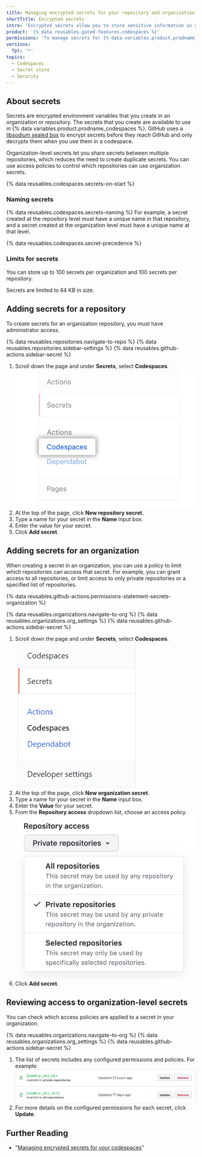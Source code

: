 ```yaml
---
title: Managing encrypted secrets for your repository and organization for Codespaces
shortTitle: Encrypted secrets
intro: 'Encrypted secrets allow you to store sensitive information in your organization, repository, or {% data variables.product.prodname_codespaces %}.'
product: '{% data reusables.gated-features.codespaces %}'
permissions: 'To manage secrets for {% data variables.product.prodname_codespaces %} for an organization, you must be an organization owner.'
versions:
  fpt: '*'
topics:
  - Codespaces
  - Secret store
  - Security
---
```


 

## About secrets

Secrets are encrypted environment variables that you create in an organization or  repository. The secrets that you create are available to use in {% data variables.product.prodname_codespaces %}. GitHub uses a [libsodium sealed box](https://libsodium.gitbook.io/doc/public-key_cryptography/sealed_boxes) to encrypt secrets before they reach GitHub and only decrypts them when you use them in a codespace.

Organization-level secrets let you share secrets between multiple repositories, which reduces the need to create duplicate secrets. You can use access policies to control which repositories can use organization secrets. 

{% data reusables.codespaces.secrets-on-start %}

### Naming secrets

{% data reusables.codespaces.secrets-naming %} For example, a secret created at the repository level must have a unique name in that repository, and a secret created at the organization level must have a unique name at that level.

  {% data reusables.codespaces.secret-precedence %}

### Limits for secrets

You can store up to 100 secrets per organization and 100 secrets per repository.

Secrets are limited to 64 KB in size.

## Adding secrets for a repository

To create secrets for an organization repository, you must have administrator access.

{% data reusables.repositories.navigate-to-repo %}
{% data reusables.repositories.sidebar-settings %}
{% data reusables.github-actions.sidebar-secret %}
1. Scroll down the page and under **Secrets**, select **Codespaces**.
    ![Codespaces option in side bar](/assets/images/help/codespaces/codespaces-option-secrets.png)
1. At the top of the page, click **New repository secret**.
1. Type a name for your secret in the **Name** input box.
1. Enter the value for your secret.
1. Click **Add secret**.

## Adding secrets for an organization

When creating a secret in an organization, you can use a policy to limit which repositories can access that secret. For example, you can grant access to all repositories, or limit access to only private repositories or a specified list of repositories.

{% data reusables.github-actions.permissions-statement-secrets-organization %}

{% data reusables.organizations.navigate-to-org %}
{% data reusables.organizations.org_settings %}
{% data reusables.github-actions.sidebar-secret %}
1. Scroll down the page and under **Secrets**, select **Codespaces**.
    ![Codespaces option in side bar](/assets/images/help/codespaces/codespaces-option-secrets-org.png)
1. At the top of the page, click **New organization secret**.
1. Type a name for your secret in the **Name** input box.
1. Enter the **Value** for your secret.
1. From the **Repository access** dropdown list, choose an access policy.
    ![Repository Access list with private repositories selected](/assets/images/help/codespaces/secret-repository-access.png)
1. Click **Add secret**.

## Reviewing access to organization-level secrets

You can check which access policies are applied to a secret in your organization.

{% data reusables.organizations.navigate-to-org %}
{% data reusables.organizations.org_settings %}
{% data reusables.github-actions.sidebar-secret %}
1. The list of secrets includes any configured permissions and policies. For example:
![Secrets list](/assets/images/help/settings/actions-org-secrets-list.png)
1. For more details on the configured permissions for each secret, click **Update**.

## Further Reading

- "[Managing encrypted secrets for your codespaces](/codespaces/managing-your-codespaces/managing-encrypted-secrets-for-your-codespaces)"
